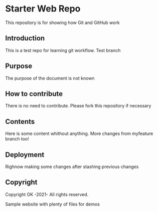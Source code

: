 # Starter Web Repo
This repository is for showing how Git and GitHub work

## Introduction
This is a test repo for learning git workflow. Test branch
## Purpose
The purpose of the document is not known

## How to contribute
There is no need to contribute.
Please fork this repository if necessary
## Contents
Here is some content whithout anything.
More changes from myfeature branch too!

## Deployment
Righnow making some changes after stashing previous changes
## Copyright
Copyright GK -2021- All rights reserved.


Sample website with plenty of files for demos
